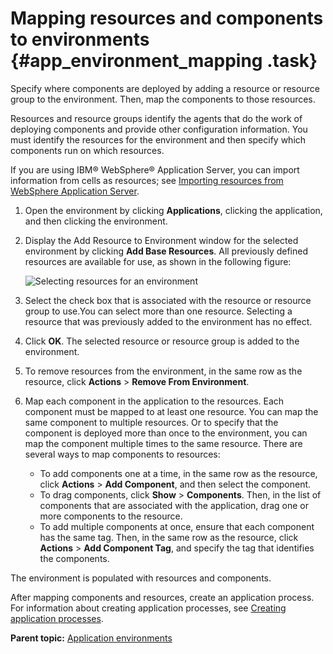 # Mapping resources and components to environments {#app_environment_mapping .task}

 Specify where components are deployed by adding a resource or resource group to the environment. Then, map the components to those resources. 

Resources and resource groups identify the agents that do the work of deploying components and provide other configuration information. You must identify the resources for the environment and then specify which components run on which resources.

If you are using IBM® WebSphere® Application Server, you can import information from cells as resources; see [Importing resources from WebSphere Application Server](resources_import_was.md).

1.  Open the environment by clicking **Applications**, clicking the application, and then clicking the environment. 
2.  Display the Add Resource to Environment window for the selected environment by clicking **Add Base Resources**. All previously defined resources are available for use, as shown in the following figure:

    ![Selecting resources for an environment](../images/app_create-5.png)

3.  Select the check box that is associated with the resource or resource group to use.You can select more than one resource. Selecting a resource that was previously added to the environment has no effect.
4.  Click **OK**. The selected resource or resource group is added to the environment.
5.  To remove resources from the environment, in the same row as the resource, click **Actions** \> **Remove From Environment**. 
6.  Map each component in the application to the resources. Each component must be mapped to at least one resource. You can map the same component to multiple resources. Or to specify that the component is deployed more than once to the environment, you can map the component multiple times to the same resource. There are several ways to map components to resources:
    -   To add components one at a time, in the same row as the resource, click **Actions** \> **Add Component**, and then select the component.
    -   To drag components, click **Show** \> **Components**. Then, in the list of components that are associated with the application, drag one or more components to the resource.
    -   To add multiple components at once, ensure that each component has the same tag. Then, in the same row as the resource, click **Actions** \> **Add Component Tag**, and specify the tag that identifies the components.

The environment is populated with resources and components.

After mapping components and resources, create an application process. For information about creating application processes, see [Creating application processes](app_process_create.md#).

**Parent topic:** [Application environments](../topics/app_environment.md)

